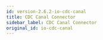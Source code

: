 ```yaml
---
id: version-2.6.2-io-cdc-canal
title: CDC Canal Connector
sidebar_label: CDC Canal Connector
original_id: io-cdc-canal
---
```

